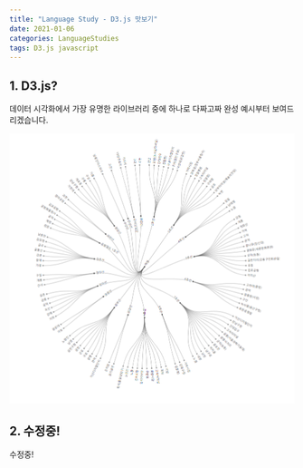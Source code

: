 ```yaml
---
title: "Language Study - D3.js 맛보기"
date: 2021-01-06
categories: LanguageStudies
tags: D3.js javascript
---
```



## 1. D3.js?

데이터 시각화에서 가장 유명한 라이브러리 중에 하나로 다짜고짜 완성 예시부터 보여드리겠습니다.

![계층 사진](https://github.com/ArkimCity/ArkimCity.github.io/blob/main/assets/images/d3_h_s.PNG?raw=true)

## 2. 수정중!

수정중!

